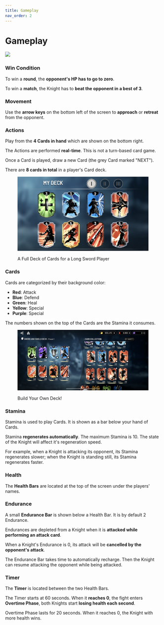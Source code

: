 ```yaml
---
title: Gameplay
nav_order: 2
---
```


# Gameplay

![](files/CK\_gameplay.jpg)

### Win Condition

To win a **round**, the **opponent's HP has to go to zero**.

To win a **match**, the Knight has to **beat the opponent in a best of 3**.

### **Movement**

Use the **arrow keys** on the bottom left of the screen to **approach** or **retreat** from the opponent.

### Actions

Play from the **4 Cards in hand** which are shown on the bottom right.

The Actions are performed **real-time**. This is not a turn-based card game.

Once a Card is played, draw a new Card (the grey Card marked "NEXT").

There are **8 cards in total** in a player's Card deck.

<figure><img src=".gitbook/assets/IMG_5565.PNG" alt=""><figcaption><p>A Full Deck of Cards for a Long Sword Player</p></figcaption></figure>

### Cards

Cards are categorized by their background color:

* **Red**: Attack
* **Blue**: Defend
* **Green**: Heal
* **Yellow**: Special
* **Purple**: Special

The numbers shown on the top of the Cards are the Stamina it consumes.

<figure><img src=".gitbook/assets/IMG_5566.PNG" alt=""><figcaption><p>Build Your Own Deck!</p></figcaption></figure>

### Stamina

Stamina is used to play Cards. It is shown as a bar below your hand of Cards.

Stamina **regenerates automatically**. The maximum Stamina is 10. The state of the Knight will affect it's regeneration speed.

For example, when a Knight is attacking its opponent, its Stamina regenerates slower; when the Knight is standing still, its Stamina regenerates faster.

### Health

The **Health Bars** are located at the top of the screen under the players' names.

### Endurance

A small **Endurance Bar** is shown below a Health Bar. It is by default 2 Endurance.

Endurances are depleted from a Knight when it is **attacked while performing an attack card**.

When a Knight's Endurance is 0, its attack will be **cancelled by the opponent's attack**.

The Endurance Bar takes time to automatically recharge. Then the Knight can resume attacking the opponent while being attacked.

### Timer

The **Timer** is located between the two Health Bars.

The Timer starts at 60 seconds. When it **reaches 0**, the fight enters **Overtime Phase**, both Knights start **losing health each second**.

Overtime Phase lasts for 20 seconds. When it reaches 0, the Knight with more health wins.

